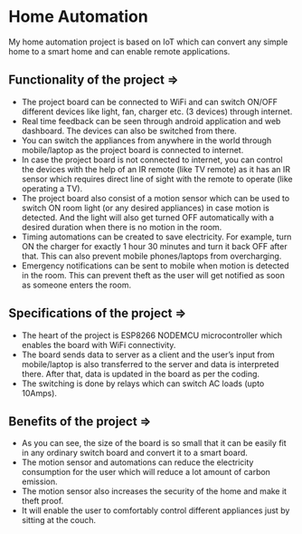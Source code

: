 # Home Automation
My home automation project is based on IoT which can convert any simple home to a smart home and can enable remote applications.

## Functionality of the project =>
* The project board can be connected to WiFi and can switch ON/OFF different devices like light, fan, charger etc. (3 devices) through internet.
* Real time feedback can be seen through android application and web dashboard. The devices can also be switched from there.
* You can switch the appliances from anywhere in the world through mobile/laptop as the project board is connected to internet.
* In case the project board is not connected to internet, you can control the devices with the help of an IR remote (like TV remote) as it has an IR sensor which requires direct line of sight with the remote to operate (like operating a TV).
* The project board also consist of a motion sensor which can be used to switch ON room light (or any desired appliances) in case motion is detected. And the light will also get turned OFF automatically with a desired duration when there is no motion in the room.
* Timing automations can be created to save electricity. For example, turn ON the charger for exactly 1 hour 30 minutes and turn it back OFF after that. This can also prevent mobile phones/laptops from overcharging.
* Emergency notifications can be sent to mobile when motion is detected in the room. This can prevent theft as the user will get notified as soon as someone enters the room.

## Specifications of the project =>
* The heart of the project is ESP8266 NODEMCU microcontroller which enables the board with WiFi connectivity.
* The board sends data to server as a client and the user’s input from mobile/laptop is also transferred to the server and data is interpreted there. After that, data is updated in the board as per the coding.
* The switching is done by relays which can switch AC loads (upto 10Amps).

## Benefits of the project =>
*	As you can see, the size of the board is so small that it can be easily fit in any ordinary switch board and convert it to a smart board.
*	The motion sensor and automations can reduce the electricity consumption for the user which will reduce a lot amount of carbon emission.
*	The motion sensor also increases the security of the home and make it theft proof.
*	It will enable the user to comfortably control different appliances just by sitting at the couch.
